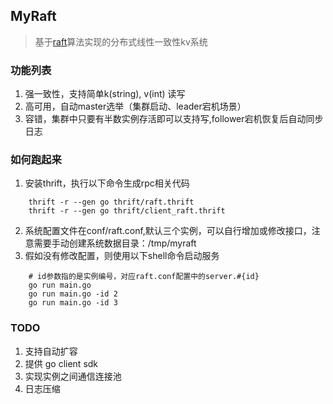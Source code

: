 ## MyRaft
>基于[raft](https://github.com/maemual/raft-zh_cn)算法实现的分布式线性一致性kv系统
### 功能列表
1. 强一致性，支持简单k(string), v(int) 读写
2. 高可用，自动master选举（集群启动、leader宕机场景）
3. 容错，集群中只要有半数实例存活即可以支持写,follower宕机恢复后自动同步日志

### 如何跑起来
1. 安装thrift，执行以下命令生成rpc相关代码
```shell
    thrift -r --gen go thrift/raft.thrift
    thrift -r --gen go thrift/client_raft.thrift
```
2. 系统配置文件在conf/raft.conf,默认三个实例，可以自行增加或修改接口，注意需要手动创建系统数据目录：/tmp/myraft
3. 假如没有修改配置，则使用以下shell命令启动服务
```shell
    # id参数指的是实例编号，对应raft.conf配置中的server.#{id}
    go run main.go 
    go run main.go -id 2 
    go run main.go -id 3
```

### TODO
1. 支持自动扩容
2. 提供 go client sdk
3. 实现实例之间通信连接池
4. 日志压缩
